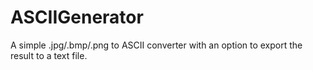 # ASCIIGenerator
A simple .jpg/.bmp/.png to ASCII converter with an option to export the result to a text file.
